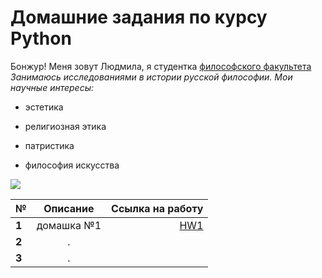 # Домашние задания по курсу Python
Бонжур! Меня зовут Людмила, я студентка [философского факультета](https://phil.hse.ru/ "БЭСТ")
*Занимаюсь исследованиями в истории русской философии. Мои научные интересы:*
+ эстетика
- религиозная этика
+ патристика
- философия искусства

![](https://s.tcdn.co/1b7/4a0/1b74a08e-acdf-328a-91e7-b0d501d2fd69/20.png)

**№** | **Описание** | **Ссылка на работу**
---|:---:|---:
**1**|домашка №1|[HW1](https://github.com/diaboliquevel/python-dh-hw/blob/master/HW1.ipynb)
**2**|.|
**3**|.|
